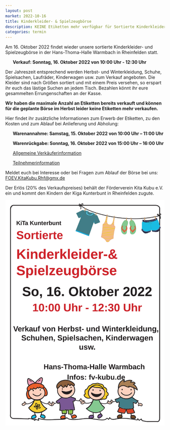 ```yaml
---
layout: post
market: 2022-10-16
title: Kinderkleider- & Spielzeugbörse
description: KEINE Etiketten mehr verfügbar für Sortierte Kinderkleider- & Spielzeugbörse in der Hans-Thoma-Halle Warmbach in Rheinfelden am 16. Oktober 2022
categories: termin
---
```


Am 16. Oktober 2022 findet wieder unsere sortierte Kinderkleider- und Spielzeugbörse in der Hans-Thoma-Halle Warmbach in Rheinfelden statt.

&nbsp;&nbsp;&nbsp;&nbsp;&nbsp;&nbsp;**Verkauf: Sonntag, 16. Oktober 2022 von 10:00 Uhr - 12:30 Uhr**

Der Jahreszeit entsprechend werden Herbst- und Winterkleidung, Schuhe, Spielsachen, Laufräder, Kinderwagen usw. zum Verkauf angeboten.
Die Kleider sind nach Größen sortiert und mit einem Preis versehen, so erspart ihr euch das lästige Suchen an jedem Tisch. 
Bezahlen könnt ihr eure gesammelten Errungenschaften an der Kasse.


**Wir haben die maximale Anzahl an Etiketten bereits verkauft und können für die geplante Börse im Herbst leider keine Etiketten mehr verkaufen.**


Hier findet ihr zusätzliche Informationen zum Erwerb der Etiketten, zu den Kosten und zum Ablauf bei Anlieferung und Abholung:


  &nbsp;&nbsp;&nbsp;&nbsp;&nbsp;&nbsp;**Warenannahme: 	Samstag, 15. Oktober 2022 von 10:00 Uhr – 11:00 Uhr**
  
  &nbsp;&nbsp;&nbsp;&nbsp;&nbsp;&nbsp;**Warenrückgabe: 	Sonntag, 16. Oktober 2022 von 15:00 Uhr – 16:00 Uhr**
  
  &nbsp;&nbsp;&nbsp;&nbsp;&nbsp;&nbsp;[Allgemeine Verkäuferinformation](/docs/202210_Allgemeine_Verkäuferinfo.pdf)
  
  &nbsp;&nbsp;&nbsp;&nbsp;&nbsp;&nbsp;[Teilnehmerinformation](/docs/202210_Allgemeine_Teilnehmerinfo.pdf)
  
Meldet euch bei Interesse oder bei Fragen zum Ablauf der Börse bei uns: <FOEV.KitaKubu.Rhf@gmx.de>

Der Erlös (20% des Verkaufspreises) behält der Förderverein Kita Kubu e.V. ein und kommt den Kindern der Kiga Kunterbunt in Rheinfelden zugute.

![Sortierte Kleidung](/images/202210_Plakat.jpg)
